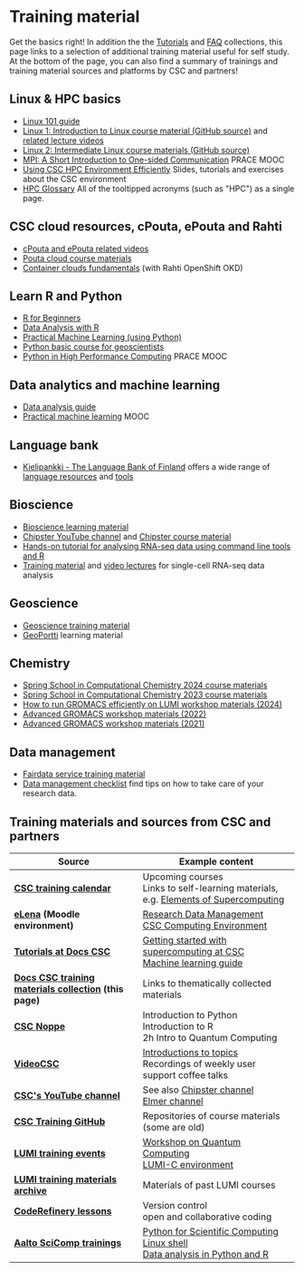 # Training material

Get the basics right! In addition the the [Tutorials](tutorials/index.md)
and [FAQ](faq/index.md) collections, this page links to a selection of
additional training material useful for self study. At the bottom of the
page, you can also find a summary of trainings and training material sources
and platforms by CSC and partners!

## Linux & HPC basics

* [Linux 101 guide](tutorials/env-guide/index.md)
* [Linux 1: Introduction to Linux course material (GitHub source)](https://github.com/csc-training/linux-1) and [related lecture videos](https://video.csc.fi/channel/Introduction+to+Linux+-course/514985)
* [Linux 2: Intermediate Linux course materials (GitHub source)](https://github.com/csc-training/linux-2)
* [MPI: A Short Introduction to One-sided Communication](https://www.futurelearn.com/courses/mpi-one-sided) PRACE MOOC
* [Using CSC HPC Environment Efficiently](https://a3s.fi/CSC_training/csc-env.html) Slides, tutorials and exercises about the CSC environment
* [HPC Glossary](glossary.md) All of the tooltipped acronyms (such as "HPC") as a single page.

## CSC cloud resources, cPouta, ePouta and Rahti

* [cPouta and ePouta related videos](../cloud/pouta/pouta-videos.md)
* [Pouta cloud course materials](https://pouta-course.a3s.fi/index.html)
* [Container clouds fundamentals](https://rahti-course.a3s.fi/basic.html) (with Rahti OpenShift OKD)

## Learn R and Python

* [R for Beginners](https://github.com/csc-training/R-for-beginners)
* [Data Analysis with R](https://github.com/csc-training/da-with-r-remote)
* [Practical Machine Learning (using Python)](https://e-learn.csc.fi/course/view.php?id=14)
* [Python basic course for geoscientists](https://geo-python.github.io/site/)
* [Python in High Performance Computing](https://www.futurelearn.com/courses/python-in-hpc) PRACE MOOC

## Data analytics and machine learning

* [Data analysis guide](tutorials/da-guide.md)
* [Practical machine learning](https://e-learn.csc.fi/course/view.php?id=14) MOOC

## Language bank

* [Kielipankki - The Language Bank of Finland](https://www.kielipankki.fi/language-bank/) offers a wide range of [language resources](https://www.kielipankki.fi/corpora/) and [tools](https://www.kielipankki.fi/tools/)

## Bioscience

* [Bioscience learning material](https://research.csc.fi/bioscience-learning-materials)
* [Chipster YouTube channel](https://www.youtube.com/channel/UCnL-Lx5gGlW01OkskZL7JEQ/playlists) and [Chipster course material](https://chipster.csc.fi/manual/courses.html)
* [Hands-on tutorial for analysing RNA-seq data using command line tools and R](https://research.csc.fi/rnaseq-tutorial)
* [Training material](https://github.com/NBISweden/excelerate-scRNAseq) and [video lectures](https://www.youtube.com/playlist?list=PLjiXAZO27elC_xnk7gVNM85I2IQl5BEJN) for single-cell RNA-seq data analysis

## Geoscience

* [Geoscience training material](https://research.csc.fi/gis-learning-materials)
* [GeoPortti](https://www.geoportti.fi/services/skills-development/) learning material

## Chemistry

* [Spring School in Computational Chemistry 2024 course materials](https://zenodo.org/records/11172973)
* [Spring School in Computational Chemistry 2023 course materials](https://a3s.fi/sscc/sscc-notes-2023.html)
* [How to run GROMACS efficiently on LUMI workshop materials (2024)](https://zenodo.org/records/10610643)
* [Advanced GROMACS workshop materials (2022)](https://enccs.github.io/gromacs-gpu-performance/)
* [Advanced GROMACS workshop materials (2021)](https://a3s.fi/advanced_gmx/PRACE_CSC_BioExcelWorkshop-GROMACS_workflows_and_advanced_topics.html)

## Data management

* [Fairdata service training material](https://www.fairdata.fi/en/training/materials/)
* [Data management checklist](https://www.fairdata.fi/en/why-fairdata/data-management-checklist/) find tips on how to take care of your research data.

## Training materials and sources from CSC and partners

| Source | Example content |
| -------- | -------- |
| **[CSC training calendar](https://www.csc.fi/en/trainings/training-calendar)** | Upcoming courses <br> Links to self-learning materials, e.g. [Elements of Supercomputing](https://edukamu.fi/elements-of-supercomputing) |
| **[eLena](https://e-learn.csc.fi) (Moodle environment)** | [Research Data Management](https://e-learn.csc.fi/course/view.php?id=63) <br> [CSC Computing Environment](https://e-learn.csc.fi/course/view.php?id=76) |
| **[Tutorials at Docs CSC](tutorials/index.md)** | [Getting started with supercomputing at CSC](tutorials/hpc-quick.md) <br> [Machine learning guide](tutorials/ml-guide.md) |
| **[Docs CSC training materials collection](index.md) (this page)** | Links to thematically collected materials |
| **[CSC Noppe](https://noppe.csc.fi)** |  Introduction to Python <br> Introduction to R <br> 2h Intro to Quantum Computing |
| **[VideoCSC](https://video.csc.fi)** | [Introductions to topics](https://video.csc.fi/category/Training%3EIntroductions+to+Topics/455249) <br> Recordings of weekly user support coffee talks |
| **[CSC's YouTube channel](https://www.youtube.com/c/CscFi)** | See also [Chipster channel](https://www.youtube.com/channel/UCnL-Lx5gGlW01OkskZL7JEQ) <br> [Elmer channel](https://www.youtube.com/user/elmerfem) |
| **[CSC Training GitHub](https://github.com/csc-training)** | Repositories of course materials (some are old) |
|**[LUMI training events](https://www.lumi-supercomputer.eu/events/)** | [Workshop on Quantum Computing](https://www.lumi-supercomputer.eu/events/workshop-on-quantum-computing-hybrid-systems/) <br> [LUMI-C environment](https://www.lumi-supercomputer.eu/events/detailed-introduction-to-the-lumi-c-environment-and-architecture/) |
| **[LUMI training materials archive](https://lumi-supercomputer.github.io/LUMI-training-materials/)** | Materials of past LUMI courses |
| **[CodeRefinery lessons](https://coderefinery.org/lessons/)** | Version control <br> open and collaborative coding |
| **[Aalto SciComp trainings](https://scicomp.aalto.fi/training/)** | [Python for Scientific Computing](https://aaltoscicomp.github.io/python-for-scicomp/) <br> [Linux shell](https://aaltoscicomp.github.io/linux-shell/) <br> [Data analysis in Python and R](https://aaltoscicomp.github.io/data-analysis-workflows-course/) |
